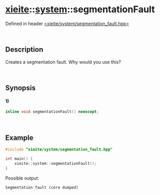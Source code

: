 # [xieite](../../xieite.md)\:\:[system](../../system.md)\:\:segmentationFault
Defined in header [<xieite/system/segmentation_fault.hpp>](../../../include/xieite/system/segmentation_fault.hpp)

&nbsp;

## Description
Creates a segmentation fault. Why would you use this?

&nbsp;

## Synopsis
#### 1)
```cpp
inline void segmentationFault() noexcept;
```

&nbsp;

## Example
```cpp
#include "xieite/system/segmentation_fault.hpp"

int main() {
    xieite::system::segmentationFault();
}
```
Possible output:
```
Segmentation fault (core dumped)
```
